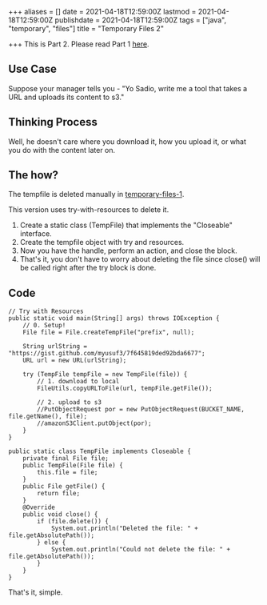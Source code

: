 +++
aliases = []
date = 2021-04-18T12:59:00Z
lastmod = 2021-04-18T12:59:00Z
publishdate = 2021-04-18T12:59:00Z
tags = ["java", "temporary", "files"]
title = "Temporary Files 2"

+++
This is Part 2. Please read Part 1 [here](https://anirudhtest.netlify.app/temporary-files-1/).

## Use Case

Suppose your manager tells you - "Yo Sadio, write me a tool that takes a URL and uploads its content to s3."

## Thinking Process

Well, he doesn't care where you download it, how you upload it, or what you do with the content later on.

## The how?

The tempfile is deleted manually in [temporary-files-1](https://anirudhtest.netlify.app/temporary-files-1/).

This version uses try-with-resources to delete it.

1. Create a static class (TempFile) that implements the "Closeable" interface. 
2. Create the tempfile object with try and resources. 
3. Now you have the handle, perform an action, and close the block. 
4. That's it, you don't have to worry about deleting the file since close() will be called right after the try block is done.

## Code

    // Try with Resources
    public static void main(String[] args) throws IOException {
        // 0. Setup!
        File file = File.createTempFile("prefix", null);
    
        String urlString = "https://gist.github.com/myusuf3/7f645819ded92bda6677";
        URL url = new URL(urlString);
    
        try (TempFile tempFile = new TempFile(file)) {
            // 1. download to local
            FileUtils.copyURLToFile(url, tempFile.getFile());
    
            // 2. upload to s3
            //PutObjectRequest por = new PutObjectRequest(BUCKET_NAME, file.getName(), file);
            //amazonS3Client.putObject(por);
        }
    }
    
    public static class TempFile implements Closeable {
        private final File file;
        public TempFile(File file) {
            this.file = file;
        }
        public File getFile() {
            return file;
        }
        @Override
        public void close() {
            if (file.delete()) {
                System.out.println("Deleted the file: " + file.getAbsolutePath());
            } else {
                System.out.println("Could not delete the file: " + file.getAbsolutePath());
            }
        }
    }

That's it, simple.
